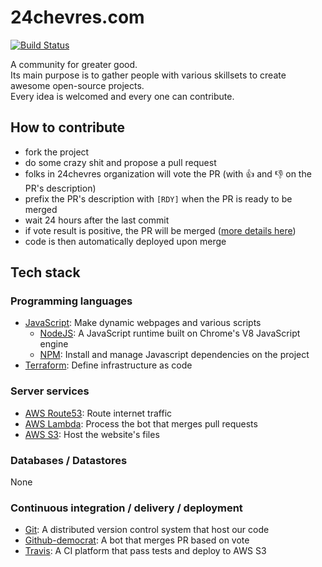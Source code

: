 24chevres.com
=============

[![Build Status](https://travis-ci.org/24chevres/24chevres.com.svg?branch=master)](https://travis-ci.org/24chevres/24chevres.com)

A community for greater good.  
Its main purpose is to gather people with various skillsets to create awesome open-source projects.  
Every idea is welcomed and every one can contribute.


## How to contribute

- fork the project
- do some crazy shit and propose a pull request
- folks in 24chevres organization will vote the PR (with :+1: and :-1: on the PR's description)
- prefix the PR's description with `[RDY]` when the PR is ready to be merged
- wait 24 hours after the last commit
- if vote result is positive, the PR will be merged ([more details here](https://github.com/deuzu/github-democrat))
- code is then automatically deployed upon merge


## Tech stack

### Programming languages

- [JavaScript](https://www.javascript.com/): Make dynamic webpages and various scripts
  - [NodeJS](https://nodejs.org): A JavaScript runtime built on Chrome's V8 JavaScript engine
  - [NPM](https://www.npmjs.com/): Install and manage Javascript dependencies on the project
- [Terraform](https://www.terraform.io/): Define infrastructure as code

### Server services

- [AWS Route53](https://aws.amazon.com/route53/): Route internet traffic
- [AWS Lambda](https://aws.amazon.com/lambda/): Process the bot that merges pull requests
- [AWS S3](https://aws.amazon.com/s3/): Host the website's files

### Databases / Datastores

None

### Continuous integration / delivery / deployment

- [Git](https://git-scm.com/): A distributed version control system that host our code
- [Github-democrat](https://github.com/deuzu/github-democrat): A bot that merges PR based on vote
- [Travis](https://travis-ci.org/): A CI platform that pass tests and deploy to AWS S3
